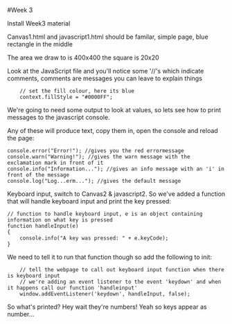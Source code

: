 #Week 3

Install Week3 material

Canvas1.html and javascript1.html should be familar, simple page, blue rectangle in the middle

The area we draw to is 400x400 the square is 20x20

Look at the JavaScript file and you'll notice some '//'s which indicate comments, comments are messages you can leave to explain things

```
	// set the fill colour, here its blue
	context.fillStyle = "#0000FF";
```

We're going to need some output to look at values, so lets see how to print messages to the javascript console.

Any of these will produce text, copy them in, open the console and reload the page:

```
console.error("Error!"); //gives you the red errormessage
console.warn("Warning!"); //gives the warn message with the exclamation mark in front of it
console.info("Information..."); //gives an info message with an 'i' in front of the message
console.log("Log...erm..."); //gives the default message
```

Keyboard input, switch to Canvas2 & javascript2.  So we've added a function that will handle keyboard input and print the key pressed:

```
// function to handle keyboard input, e is an object containing information on what key is pressed
function handleInput(e)
{
	console.info("A key was pressed: " + e.keyCode);
}
```

We need to tell it to run that function though so add the following to init:

```
	// tell the webpage to call out keyboard input function when there is keyboard input
	// we're adding an event listener to the event 'keydown' and when it happens call our function 'handleinput'
	window.addEventListener('keydown', handleInput, false);
```

So what's printed?  Hey wait they're numbers!  Yeah so keys appear as number...